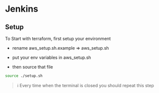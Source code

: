 # Jenkins

## Setup

To Start with terraform, first setup your environment

- rename aws_setup.sh.example => aws_setup.sh

- put your env variables in aws_setup.sh

- then source that file

```bash
source ./setup.sh
```

> ℹ️ Every time when the terminal is closed
> you should repeat this step
